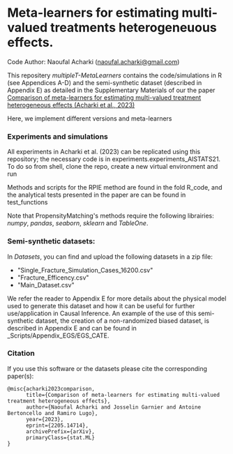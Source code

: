 # Meta-learners for estimating multi-valued treatments heterogeneuous effects.
Code Author: Naoufal Acharki (naoufal.acharki@gmail.com)

This repositery _multipleT-MetaLearners_ contains the code/simulations in R (see Appendices A-D) and the semi-synthetic dataset (described in Appendix E) as detailed in the Supplementary Materials of our the paper [Comparison of meta-learners for estimating multi-valued treatment heterogeneous effects (Acharki et al., 2023)](https://arxiv.org/abs/2205.14714)

Here, we implement different versions and meta-learners

### Experiments and simulations
All experiments in Acharki et al. (2023) can be replicated using this repository; the necessary code is in experiments.experiments_AISTATS21. To do so from shell, clone the repo, create a new virtual environment and run

Methods and scripts for the RPIE method are found in the fold R_code, and the analytical tests presented in the paper are can be found in test_functions



Note that PropensityMatching's methods require the following librairies: _numpy_, _pandas_, _seaborn_, _sklearn_ and _TableOne_.

### Semi-synthetic datasets:
In _Datasets_, you can find and upload the following datasets in a zip file:
- "Single_Fracture_Simulation_Cases_16200.csv"
- "Fracture_Efficency.csv"
- "Main_Dataset.csv"

We refer the reader to Appendix E for more details about the physical model used to generate this dataset and how it can be useful for further use/application in Causal Inference. An example of the use of this semi-synthetic dataset, the creation of a non-randomized biased dataset, is described in Appendix E and can be found in _Scripts/Appendix_EGS/EGS_CATE.

### Citation
If you use this software or the datasets please cite the corresponding paper(s):
```
@misc{acharki2023comparison,
      title={Comparison of meta-learners for estimating multi-valued treatment heterogeneous effects}, 
      author={Naoufal Acharki and Josselin Garnier and Antoine Bertoncello and Ramiro Lugo},
      year={2023},
      eprint={2205.14714},
      archivePrefix={arXiv},
      primaryClass={stat.ML}
}
```
